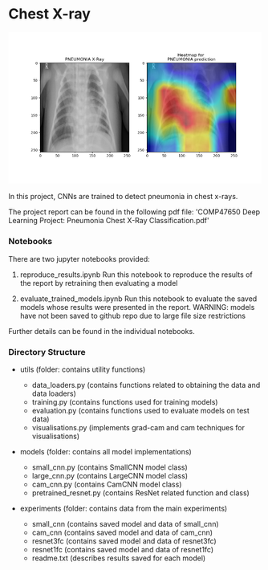 # Chest X-ray

<p align="center">
  <img width="600" src="https://github.com/RobertMcCarthy97/chest_x-ray/blob/main/experiments/resnet1fc/heatmap.png">
</p>

In this project, CNNs are trained to detect pneumonia in chest x-rays.

The project report can be found in the following pdf file:
'COMP47650 Deep Learning Project: Pneumonia Chest X-Ray Classification.pdf'

### Notebooks

There are two jupyter notebooks provided:

1. reproduce_results.ipynb
	Run this notebook to reproduce the results of the report
	by retraining then evaluating a model
	
2. evaluate_trained_models.ipynb
	Run this notebook to evaluate the saved models
	whose results were presented in the report.
	WARNING: models have not been saved to github repo due to large file size restrictions
	
Further details can be found in the individual notebooks.


### Directory Structure

- utils (folder: contains utility functions)
	- data_loaders.py (contains functions related to obtaining the data and data loaders)
	- training.py (contains functions used for training models)
	- evaluation.py (contains functions used to evaluate models on test data)
	- visualisations.py (implements grad-cam and cam techniques for visualisations)
	
- models (folder: contains all model implementations)
	- small_cnn.py (contains SmallCNN model class)
	- large_cnn.py (contains LargeCNN model class)
	- cam_cnn.py (contains CamCNN model class)
	- pretrained_resnet.py (contains ResNet related function and class)
	
- experiments (folder: contains data from the main experiments)
	- small_cnn (contains saved model and data of small_cnn)
	- cam_cnn (contains saved model and data of cam_cnn)
	- resnet3fc (contains saved model and data of resnet3fc)
	- resnet1fc (contains saved model and data of resnet1fc)
	- readme.txt (describes results saved for each model)
